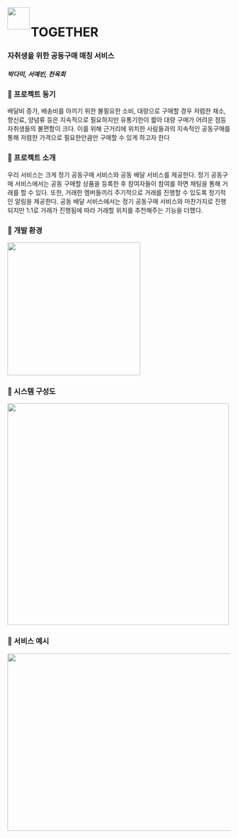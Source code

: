 <img src="https://user-images.githubusercontent.com/100889562/199173950-d9f74d59-e591-401b-8000-8f7b8e934548.png" width="50px" align ="left">

# TOGETHER
### 자취생을 위한 공동구매 매칭 서비스
<h5> 박다미, 서예빈, 천옥희</h5>

<h3>📌  프로젝트 동기 </h3>

배달비 증가, 배송비를 아끼기 위한 불필요한 소비, 대량으로 구매할 경우 저렴한 채소, 향신료, 양념류 등은 지속적으로 필요하지만 유통기한이 짧아 대량 구매가 어려운 점등 자취생들의 불편함이
크다. 이를 위해 근거리에 위치한 사람들과의 지속적인 공동구매를 통해 저렴한 가격으로 필요한만큼만 구매할 수 있게 하고자 한다

<h3>📌 프로젝트 소개 </h3>
우리 서비스는 크게 정기 공동구매 서비스와 공동 배달 서비스를 제공한다. 정기 공동구매 서비스에서는 공동 구매할 상품을 등록한 후 참여자들이 참여를 하면 채팅을 통해 거래를 할 수 있다. 또한, 거래한 멤버들끼리 주기적으로 거래를 진행할 수 있도록 정기적인 알림을 제공한다. 공동 배달 서비스에서는 정기 공동구매 서비스와 마찬가지로 진행되지만 1:1로 거래가 진행됨에 따라 거래할 위치를 추천해주는 기능을 더했다.
<h3>📌 개발 환경 </h3>
<img src="https://user-images.githubusercontent.com/100889562/199181387-af94e571-3de6-4428-b224-e46ee334e85e.PNG" width="300px">
<h3>📌 시스템 구성도 </h3>
<img src="https://user-images.githubusercontent.com/100889562/199181552-436a92df-2220-457d-a2d3-eba18185d5d4.png" width = "500px">
<h3>📌 서비스 예시 </h3>
<img src="https://user-images.githubusercontent.com/100889562/199181774-522c82e1-3e08-4cfb-a63b-c13b27a558ba.png" width="900px" height = "400px">
